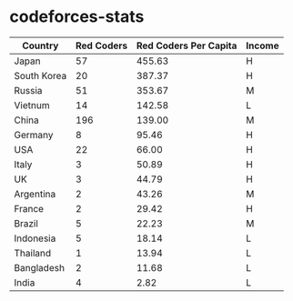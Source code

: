 # codeforces-stats


|Country | Red Coders| Red Coders Per Capita|Income|
|--------|---------|----------|----------|
|Japan | 57| 455.63|H|
|South Korea | 20| 387.37|H|
|Russia | 51| 353.67 |M|
|Vietnum | 14| 142.58|L|
|China | 196| 139.00 |M|
|Germany | 8| 95.46|H|
|USA | 22| 66.00|H|
|Italy | 3| 50.89|H|
|UK | 3| 44.79|H|
|Argentina | 2| 43.26|M|
|France | 2| 29.42|H|
|Brazil | 5| 22.23|M|
|Indonesia | 5| 18.14|L|
|Thailand | 1| 13.94|L|
|Bangladesh | 2| 11.68|L|
|India | 4| 2.82|L|



